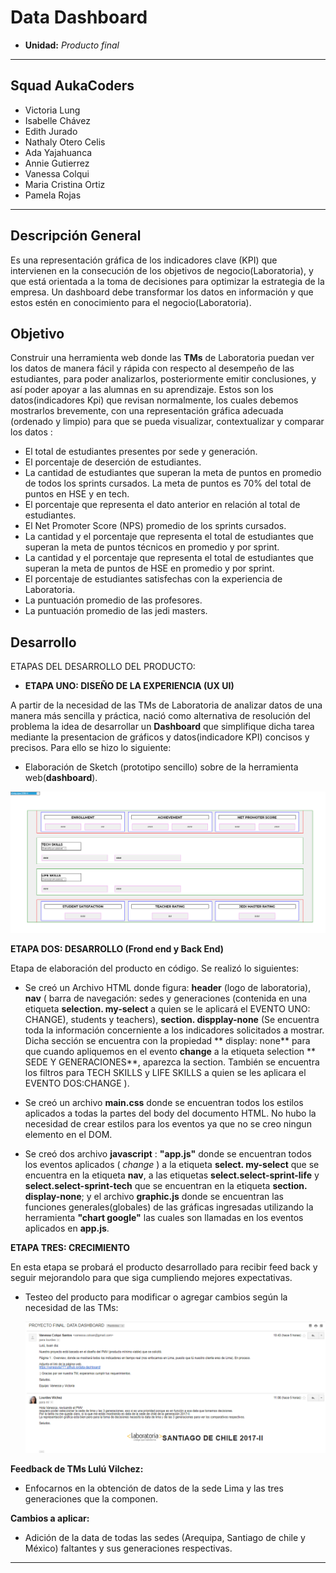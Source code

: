# Data Dashboard

* **Unidad:** _Producto final_

***
## Squad AukaCoders 
* Victoria Lung
* Isabelle Chávez
* Edith Jurado
* Nathaly Otero Celis
* Ada Yajahuanca
* Annie Gutierrez 
* Vanessa Colqui 
* Maria Cristina Ortiz 
* Pamela Rojas 
***

## Descripción General
Es una representación gráfica de los indicadores clave (KPI) que intervienen en la consecución de los objetivos de negocio(Laboratoria), y que está orientada a la toma de decisiones para optimizar la estrategia de la empresa. Un dashboard debe transformar los datos en información y que estos estén en conocimiento para el negocio(Laboratoria).

## Objetivo

Construir una herramienta web donde las **TMs** de Laboratoria puedan ver los datos de manera fácil y rápida con respecto al desempeño de las estudiantes,  para poder analizarlos,  posteriormente emitir conclusiones, y así poder apoyar a las alumnas en su aprendizaje. Estos son los datos(indicadores Kpi) que revisan normalmente, los cuales debemos mostrarlos brevemente, con una representación gráfica adecuada (ordenado y limpio) para que se pueda visualizar, contextualizar y comparar los datos :

* El total de estudiantes presentes por sede y generación.
* El porcentaje de deserción de estudiantes.
* La cantidad de estudiantes que superan la meta de puntos en promedio de todos los sprints cursados. La meta de puntos es 70% del total de puntos en HSE y en tech.
* El porcentaje que representa el dato anterior en relación al total de estudiantes.
* El Net Promoter Score (NPS) promedio de los sprints cursados.
* La cantidad y el porcentaje que representa el total de estudiantes que superan la meta de puntos técnicos en promedio y por sprint.
* La cantidad y el porcentaje que representa el total de estudiantes que superan la meta de puntos de HSE en promedio y por sprint.
* El porcentaje de estudiantes satisfechas con la experiencia de Laboratoria.
* La puntuación promedio de las profesores.
* La puntuación promedio de las jedi masters.

## Desarrollo

ETAPAS DEL DESARROLLO DEL PRODUCTO:

* **ETAPA UNO: DISEÑO DE LA EXPERIENCIA (UX UI)**

 A partir de la necesidad de las TMs de Laboratoria de analizar datos de una manera más sencilla y práctica, nació como alternativa de resolución del problema la idea de desarrollar un **Dashboard** que simplifique dicha tarea mediante la presentacion de gráficos y datos(indicadore KPI) concisos y precisos. Para ello se hizo lo siguiente:

 - Elaboración de Sketch (prototipo sencillo) sobre de la herramienta web(**dashboard**).


  ![sketch](assets/images/sketch.png)


 **ETAPA DOS: DESARROLLO (Frond end y Back End)**

  Etapa de elaboración del producto en código. Se realizó lo siguientes:

   -  Se creó un Archivo HTML donde figura: **header** (logo de laboratoria), **nav** ( barra de navegación: sedes y generaciones (contenida en una etiqueta **selection. my-select** a quien se le aplicará el EVENTO UNO: CHANGE), students y teachers),  **section. dispplay-none** (Se encuentra toda la información concerniente a los indicadores solicitados a mostrar. Dicha sección se encuentra con la propiedad ** display: none** para que cuando apliquemos en el evento **change** a la etiqueta selection ** SEDE Y GENERACIONES**,  aparezca la section. También se encuentra los filtros para TECH SKILLS y LIFE SKILLS a quien se les aplicara el EVENTO DOS:CHANGE ).

   - Se creó un archivo **main.css** donde se encuentran todos los estilos aplicados a todas la partes del body del documento HTML. No hubo la necesidad de crear estilos para los eventos ya que no se creo ningun elemento en el DOM.

   - Se creó dos archivo **javascript** : **"app.js"** donde se encuentran todos los eventos aplicados ( _change_ ) a la etiqueta **select. my-select** que se encuentra en la etiqueta **nav**, a las etiquetas **select.select-sprint-life** y **select.select-sprint-tech**  que se encuentran en la etiqueta **section. display-none**; y el archivo  **graphic.js** donde se encuentran las funciones generales(globales) de las gráficas ingresadas utilizando la herramienta **"chart google"** las cuales son llamadas en los eventos aplicados en **app.js**.

  **ETAPA TRES: CRECIMIENTO**

  En esta etapa se probará el producto desarrollado para recibir feed back y seguir mejorandolo para que siga cumpliendo mejores expectativas.

 - Testeo del producto para modificar o agregar cambios según la necesidad de las TMs: 
 
 
   ![sketch](assets/images/email.png)
   
   
  **Feedback de TMs Lulú Vilchez:**
  
  * Enfocarnos en la obtención de datos de la sede Lima y las tres generaciones que la componen.
  
  **Cambios a aplicar:**

  * Adición de la data de todas las sedes (Arequipa, Santiago de chile y México) faltantes y sus generaciones respectivas.
  
   ***
